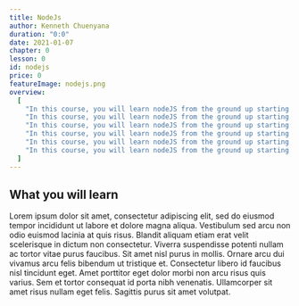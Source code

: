 ```yaml
---
title: NodeJs
author: Kenneth Chuenyana
duration: "0:0"
date: 2021-01-07
chapter: 0
lesson: 0
id: nodejs
price: 0
featureImage: nodejs.png
overview:
  [
    "In this course, you will learn nodeJS from the ground up starting with the fundamentals all the way to more advanced topics. You will learn by building a real app.",
    "In this course, you will learn nodeJS from the ground up starting with the fundamentals all the way to more advanced topics. You will learn by building a real app.",
    "In this course, you will learn nodeJS from the ground up starting with the fundamentals all the way to more advanced topics. You will learn by building a real app.",
    "In this course, you will learn nodeJS from the ground up starting with the fundamentals all the way to more advanced topics. You will learn by building a real app.",
    "In this course, you will learn nodeJS from the ground up starting with the fundamentals all the way to more advanced topics. You will learn by building a real app.",
    "In this course, you will learn nodeJS from the ground up starting with the fundamentals all the way to more advanced topics. You will learn by building a real app.",
  ]
---
```


<h2>What you will learn</h2>

Lorem ipsum dolor sit amet, consectetur adipiscing elit, sed do eiusmod tempor incididunt ut labore et dolore magna aliqua. Vestibulum sed arcu non odio euismod lacinia at quis risus. Blandit aliquam etiam erat velit scelerisque in dictum non consectetur. Viverra suspendisse potenti nullam ac tortor vitae purus faucibus. Sit amet nisl purus in mollis. Ornare arcu dui vivamus arcu felis bibendum ut tristique et. Consectetur libero id faucibus nisl tincidunt eget. Amet porttitor eget dolor morbi non arcu risus quis varius. Sem et tortor consequat id porta nibh venenatis. Ullamcorper sit amet risus nullam eget felis. Sagittis purus sit amet volutpat.